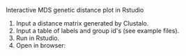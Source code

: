 Interactive MDS genetic distance plot in Rstudio


1. Input a distance matrix generated by Clustalo.
2. Input a table of labels and group id's (see example files).
3. Run in Rstudio.
4. Open in browser:

 
